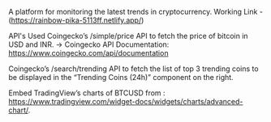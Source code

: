 
A platform for monitoring the latest trends in cryptocurrency.
Working Link - (https://rainbow-pika-5113ff.netlify.app/)

API's 
Used Coingecko’s /simple/price API to fetch the price of bitcoin in USD and INR.
 -> Coingecko API Documentation: https://www.coingecko.com/api/documentation
 
Coingecko’s /search/trending API to fetch the list of top 3 trending coins to be displayed in the “Trending Coins (24h)” component on the right.

Embed TradingView’s charts of BTCUSD from : https://www.tradingview.com/widget-docs/widgets/charts/advanced-chart/.
